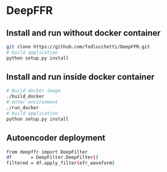 # DeepFFR


## Install and run without docker container
```bash
git clone https://github.com/fedlucchetti/DeepFFR.git
# build application
python setup.py install
```

## Install and run inside docker container

```bash
# Build docker image
./build_docker
# enter environment
./run_docker
# build application
python setup.py install
```

## Autoencoder deployment

```bash
from deepffr import DeepFilter
df       = DeepFilter.DeepFilter()
filtered = df.apply_filter(efr_waveform)
```
